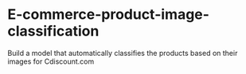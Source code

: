# E-commerce-product-image-classification
Build a model that automatically classifies the products based on their images for Cdiscount.com
